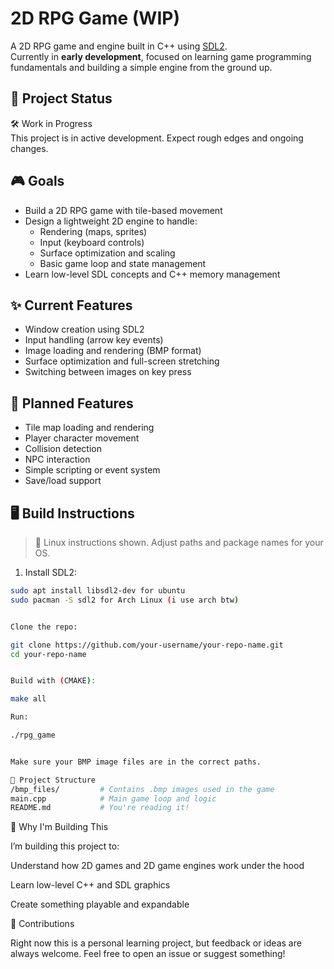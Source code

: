 # 2D RPG Game (WIP)

A 2D RPG game and engine built in C++ using [SDL2](https://www.libsdl.org/).  
Currently in **early development**, focused on learning game programming fundamentals and building a simple engine from the ground up.

## 🚧 Project Status

🛠️ Work in Progress  
This project is in active development. Expect rough edges and ongoing changes.

## 🎮 Goals

- Build a 2D RPG game with tile-based movement
- Design a lightweight 2D engine to handle:
  - Rendering (maps, sprites)
  - Input (keyboard controls)
  - Surface optimization and scaling
  - Basic game loop and state management
- Learn low-level SDL concepts and C++ memory management

## ✨ Current Features

- Window creation using SDL2
- Input handling (arrow key events)
- Image loading and rendering (BMP format)
- Surface optimization and full-screen stretching
- Switching between images on key press

## 🧱 Planned Features

- Tile map loading and rendering
- Player character movement
- Collision detection
- NPC interaction
- Simple scripting or event system
- Save/load support

## 🖥️ Build Instructions

> 🐧 Linux instructions shown. Adjust paths and package names for your OS.

1. Install SDL2:

```bash
sudo apt install libsdl2-dev for ubuntu
sudo pacman -S sdl2 for Arch Linux (i use arch btw)


Clone the repo:

git clone https://github.com/your-username/your-repo-name.git
cd your-repo-name


Build with (CMAKE):

make all

Run:

./rpg_game


Make sure your BMP image files are in the correct paths.

📁 Project Structure
/bmp_files/         # Contains .bmp images used in the game
main.cpp            # Main game loop and logic
README.md           # You're reading it!
```
🧠 Why I'm Building This

I’m building this project to:

Understand how 2D games and 2D game engines work under the hood

Learn low-level C++ and SDL graphics

Create something playable and expandable

🙌 Contributions

Right now this is a personal learning project, but feedback or ideas are always welcome. Feel free to open an issue or suggest something!
